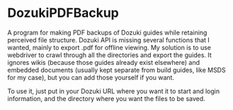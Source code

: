 # DozukiPDFBackup
A program for making PDF backups of Dozuki guides while retaining perceived file structure.
Dozuki API is missing several functions that I wanted, mainly to export .pdf for offline viewing.
My solution is to use webdriver to crawl through all the directories and export the guides.
It ignores wikis (because those guides already exist elsewhere) and embedded documents (usually kept separate from build guides, like MSDS for my case), but you can add those yourself if you want.

To use it, just put in your Dozuki URL where you want it to start and login information, and the directory where you want the files to be saved.
